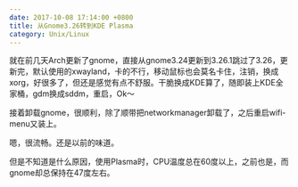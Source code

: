```yaml
---
date: 2017-10-08 17:14:00 +0800
title: 从Gnome3.26转到KDE Plasma
category: Unix/Linux
---
```


就在前几天Arch更新了gnome，直接从gnome3.24更新到3.26.1跳过了3.26，更新完，默认使用的xwayland，卡的不行，移动鼠标也会莫名卡住，注销，换成xorg，好很多了，但还是感觉有点不舒服。干脆换成KDE算了，随即装上KDE全家桶，gdm换成sddm，重启，Ok～

接着卸载gnome，很顺利，除了顺带把networkmanager卸载了，之后重启wifi-menu又装上。

嗯，很流畅。还是以前的味道。

但是不知道是什么原因，使用Plasma时，CPU温度总在60度以上，之前也是，而gnome却总保持在47度左右。